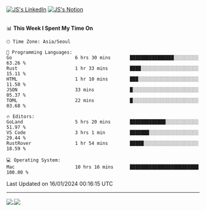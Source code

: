 
[![JS's LinkedIn](https://img.shields.io/badge/LinkedIn-blue?style=for-the-badge&logo=linkedin)](https://www.linkedin.com/in/jaeseung-lee-5a2a32139/) 
[![JS's Notion](https://img.shields.io/badge/Notion-black?style=for-the-badge&logo=notion)](https://bit.ly/ljswiki1) <br><br>
<!-- ![JS's GitHub stats](https://github-readme-stats-lemon-five.vercel.app/api?username=tkxkd0159&hide=contribs,prs,stars,issues&show_icons=true&theme=react&include_all_commits=true)   -->
<!-- ![Top Langs](https://github-readme-stats-lemon-five.vercel.app/api/top-langs/?username=tkxkd0159&layout=compact&hide=jupyter%20notebook,scss,html,css&langs_count=10)  -->


<!--START_SECTION:waka-->
📊 **This Week I Spent My Time On** 

```text
🕑︎ Time Zone: Asia/Seoul

💬 Programming Languages: 
Go                       6 hrs 30 mins       ████████████████░░░░░░░░░   63.26 % 
Rust                     1 hr 33 mins        ████░░░░░░░░░░░░░░░░░░░░░   15.11 % 
HTML                     1 hr 10 mins        ███░░░░░░░░░░░░░░░░░░░░░░   11.50 % 
JSON                     33 mins             █░░░░░░░░░░░░░░░░░░░░░░░░   05.37 % 
TOML                     22 mins             █░░░░░░░░░░░░░░░░░░░░░░░░   03.68 % 

🔥 Editors: 
GoLand                   5 hrs 20 mins       █████████████░░░░░░░░░░░░   51.97 % 
VS Code                  3 hrs 1 min         ███████░░░░░░░░░░░░░░░░░░   29.44 % 
RustRover                1 hr 54 mins        █████░░░░░░░░░░░░░░░░░░░░   18.59 % 

💻 Operating System: 
Mac                      10 hrs 16 mins      █████████████████████████   100.00 % 
```


 Last Updated on 16/01/2024 00:16:15 UTC
<!--END_SECTION:waka-->

---
<a href="https://github.com/tkxkd0159/dsalgo">
  <img align="center" src="https://github-readme-stats-lemon-five.vercel.app/api/pin/?username=tkxkd0159&repo=dsalgo&theme=react" />
</a>
<a href="https://github.com/tkxkd0159/books">
  <img align="center" src="https://github-readme-stats-lemon-five.vercel.app/api/pin/?username=tkxkd0159&repo=books&theme=react" />
</a>

<!---
- 🔭 I’m currently working on ...
- 🌱 I’m currently learning blockchain and distributed network
- 👯 I’m looking to collaborate on ...
- 🤔 I’m looking for help with ...
- 💬 Ask me about ...
- 📫 How to reach me: ...
- 😄 Pronouns: ...
- ⚡ Fun fact: ...
-->
